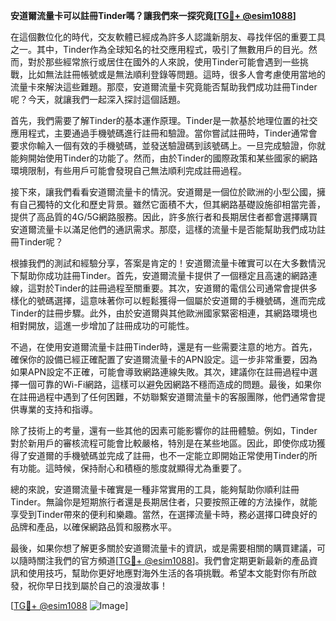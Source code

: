 **安道爾流量卡可以註冊Tinder嗎？讓我們來一探究竟[[TG💪+ @esim1088](https://t.me/s/esim1088)]**

在這個數位化的時代，交友軟體已經成為許多人認識新朋友、尋找伴侶的重要工具之一。其中，Tinder作為全球知名的社交應用程式，吸引了無數用戶的目光。然而，對於那些經常旅行或居住在國外的人來說，使用Tinder可能會遇到一些挑戰，比如無法註冊帳號或是無法順利登錄等問題。這時，很多人會考慮使用當地的流量卡來解決這些難題。那麼，安道爾流量卡究竟能否幫助我們成功註冊Tinder呢？今天，就讓我們一起深入探討這個話題。

首先，我們需要了解Tinder的基本運作原理。Tinder是一款基於地理位置的社交應用程式，主要通過手機號碼進行註冊和驗證。當你嘗試註冊時，Tinder通常會要求你輸入一個有效的手機號碼，並發送驗證碼到該號碼上。一旦完成驗證，你就能夠開始使用Tinder的功能了。然而，由於Tinder的國際政策和某些國家的網路環境限制，有些用戶可能會發現自己無法順利完成註冊過程。

接下來，讓我們看看安道爾流量卡的情況。安道爾是一個位於歐洲的小型公國，擁有自己獨特的文化和歷史背景。雖然它面積不大，但其網路基礎設施卻相當完善，提供了高品質的4G/5G網路服務。因此，許多旅行者和長期居住者都會選擇購買安道爾流量卡以滿足他們的通訊需求。那麼，這樣的流量卡是否能幫助我們成功註冊Tinder呢？

根據我們的測試和經驗分享，答案是肯定的！安道爾流量卡確實可以在大多數情況下幫助你成功註冊Tinder。首先，安道爾流量卡提供了一個穩定且高速的網路連線，這對於Tinder的註冊過程至關重要。其次，安道爾的電信公司通常會提供多樣化的號碼選擇，這意味著你可以輕鬆獲得一個屬於安道爾的手機號碼，進而完成Tinder的註冊步驟。此外，由於安道爾與其他歐洲國家緊密相連，其網路環境也相對開放，這進一步增加了註冊成功的可能性。

不過，在使用安道爾流量卡註冊Tinder時，還是有一些需要注意的地方。首先，確保你的設備已經正確配置了安道爾流量卡的APN設定。這一步非常重要，因為如果APN設定不正確，可能會導致網路連線失敗。其次，建議你在註冊過程中選擇一個可靠的Wi-Fi網路，這樣可以避免因網路不穩而造成的問題。最後，如果你在註冊過程中遇到了任何困難，不妨聯繫安道爾流量卡的客服團隊，他們通常會提供專業的支持和指導。

除了技術上的考量，還有一些其他的因素可能影響你的註冊體驗。例如，Tinder對於新用戶的審核流程可能會比較嚴格，特別是在某些地區。因此，即使你成功獲得了安道爾的手機號碼並完成了註冊，也不一定能立即開始正常使用Tinder的所有功能。這時候，保持耐心和積極的態度就顯得尤為重要了。

總的來說，安道爾流量卡確實是一種非常實用的工具，能夠幫助你順利註冊Tinder。無論你是短期旅行者還是長期居住者，只要按照正確的方法操作，就能享受到Tinder帶來的便利和樂趣。當然，在選擇流量卡時，務必選擇口碑良好的品牌和產品，以確保網路品質和服務水平。

最後，如果你想了解更多關於安道爾流量卡的資訊，或是需要相關的購買建議，可以隨時關注我們的官方頻道[[TG💪+ @esim1088](https://t.me/s/esim1088)]。我們會定期更新最新的產品資訊和使用技巧，幫助你更好地應對海外生活的各項挑戰。希望本文能對你有所啟發，祝你早日找到屬於自己的浪漫故事！

[[TG💪+ @esim1088](https://t.me/s/esim1088) ![Image](https://i.postimg.cc/4NQfJmqS/Snipaste-2025-05-13-00-14-12.png)]